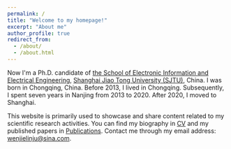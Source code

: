 ```yaml
---
permalink: /
title: "Welcome to my homepage!"
excerpt: "About me"
author_profile: true
redirect_from: 
  - /about/
  - /about.html
---
```


Now I'm a Ph.D. candidate of [the School of Electronic Information and Electrical Engineering](https://www.seiee.sjtu.edu.cn/), [Shanghai Jiao Tong University (SJTU)](https://www.sjtu.edu.cn/), China. I was born in Chongqing, China. Before 2013, I lived in Chongqing. Subsequently, I spent seven years in Nanjing from 2013 to 2020. After 2020, I moved to Shanghai.

This website is primarily used to showcase and share content related to my scientific research activities. You can find my biography in [CV](https://newdriverlee.github.io/WenjieLi.github.io/cv/) and my published papers in [Publications](https://newdriverlee.github.io/WenjieLi.github.io/publications/). Contact me through my email address: wenjielinju@sina.com. 
